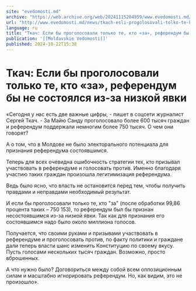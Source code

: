 ```yaml
---
site: "evedomosti.md"
archive: "https://web.archive.org/web/20241115204959/www.evedomosti.md/news/tkach-esli-progolosovali-tolko-te-kto-za-referendum-ne-sosto"
url: "http://www.evedomosti.md/news/tkach-esli-progolosovali-tolko-te-kto-za-referendum-ne-sosto"
language: ru
title: "Ткач: Если бы проголосовали только те, кто «за», референдум бы не состоялся из-за низкой явки"
publication: '[[Moldavskie Vedomosti]]'
published: 2024-10-22T15:38
---
```


# Ткач: Если бы проголосовали только те, кто «за», референдум бы не состоялся из-за низкой явки

«Сегодня у нас есть две важные цифры, - пишет в соцсети журналист Сергей Ткач. - За Майю Санду проголосовало более 600 тысяч граждан и референдум поддержали немногим более 750 тысяч. О чем они говорят?

А о том, что в Молдове не было электорального потенциала для признания референдума состоявшимся.

Теперь для всех очевидна ошибочность стратегии тех, кто призывал участвовать в референдуме и голосовать против. Именно благодаря участию таких граждан произошла легитимизация референдума.

Ведь было ясно, что власть не остановится перед тем, чтобы получить правдами и неправдами необходимый результат.

И если бы проголосовали только те, кто "за" (после обработки 99,86 процента таких – 750 153), то референдум был бы признан несостоявшимся из-за низкой явки. Так как для признания его состоявшимся надо было около миллиона голосов.

Получается, что своими руками и призывами участвовать в референдуме и проголосовать против, по факту политики и граждане дали теперь власти шанс изменить Конституцию по своему вкусу. Пусть голосами нескольких тысяч граждан. Возможно, просто вброшенных.

А что нужно было? Договориться между собой всем оппозиционным силам и масштабно игнорировать референдум. Но, как видим, это не произошло».